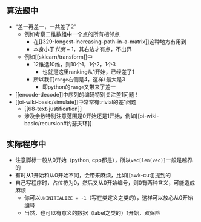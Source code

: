 ## 算法题中
- “差一再差一，一共差了2”
  - 例如考察二维数组中一个点的所有相邻点
    - 在[[329-longest-increasing-path-in-a-matrix]]这种地方有用到
    - 本身小于$长度-1$，其右边才有点，不出界
  - 例如[[sklearn/transform]]中
    - 12维选10维，则10个1，1个2，1个3
      - 也就是这里ranking从1开始，已经差了1
    - 所以我们`range`右侧是4，这样`i`最大是3
      - 即python的`range`又带来了差一
- [[encode-decode]]中序列的编码特别关注差1问题！
- [[oi-wiki-basic/simulate]]中常常有trivial的差1问题
  - [[68-text-justification]]
  - 涉及余数特别注意范围是0开始还是1开始，例如[[oi-wiki-basic/recursion#约瑟夫环]]
## 实际程序中
- 注意脚标一般从0开始（python, cpp都是），所以`vec[len(vec)]`一般是越界的
- 有时从1开始和从0开始不同，会带来麻烦，比如[[awk-cut]]提到的
- 自己写程序时，占位符为0，然后又从0开始编号，则0有两种含义，可能造成麻烦
    - 你可以`UNINITIALIZE = -1`（写在类定义之类的），这样可以放心从0开始编号
    - 当然，也可以有意义的数据（label之类的）1开始，双保险